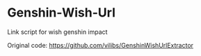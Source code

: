 # Genshin-Wish-Url

Link script for wish genshin impact

Original code: https://github.com/vilibs/GenshinWishUrlExtractor

